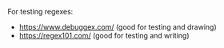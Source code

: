 For testing regexes:
- https://www.debuggex.com/ (good for testing and drawing)
- https://regex101.com/ (good for testing and writing)

